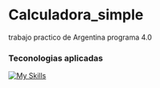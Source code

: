 # Calculadora_simple
trabajo practico de Argentina programa 4.0

### Teconologias aplicadas
[![My Skills](https://skillicons.dev/icons?i=vscode,html,css,js,git,github)](https://skillicons.dev)

